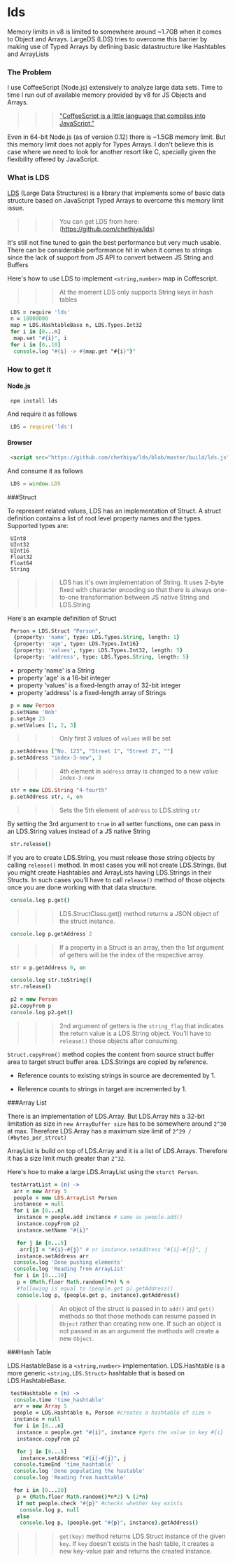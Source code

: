 # lds
Memory limits in v8 is limited to somewhere around ~1.7GB when it comes to Object and Arrays. LargeDS (LDS) tries to overcome this barrier by making use of Typed Arrays by defining basic datastructure like Hashtables and ArrayLists

### The Problem

 I use CoffeeScript (Node.js) extensively to analyze large data sets. Time to time I run out of available memory provided by v8 for JS Objects and Arrays.
 >>> ["CoffeeScript is a little language that compiles into JavaScript."](http://coffeescript.org/)
  
 Even in 64-bit Node.js (as of version 0.12) there is ~1.5GB memory limit. But this memory limit does not apply for Types Arrays. I don't believe this is case where we need to look for another resort like C, specially given the flexibility offered by JavaScript.

### What is LDS

 [LDS](https://github.com/chethiya/lds) (Large Data Structures) is a library that implements some of basic data structure based on JavaScript Typed Arrays to overcome this memory limit issue.
 >>> You can get LDS from here: (https://github.com/chethiya/lds)

 It's still not fine tuned to gain the best performance but very much usable. There can be considerable performance hit in when it comes to strings since the lack of support from JS API to convert between JS String and Buffers

 Here's how to use LDS to implement ``<string,number>`` map in Coffescript.

 >>> At the moment LDS only supports String keys in hash tables 

 ```coffeescript
  LDS = require 'lds'
  n = 10000000
  map = LDS.HashtableBase n, LDS.Types.Int32
  for i in [0...n]
   map.set "#{i}", i
  for i in [0..10]
   console.log "#{i} -> #{map.get "#{i}"}"
 ```

### How to get it
 #### Node.js
  ```
   npm install lds
  ```
  
  And require it as follows

  ```javascript
   LDS = require('lds')
  ```
  
 #### Browser
  ```html
   <script src="https://github.com/chethiya/lds/blob/master/build/lds.js"></script>
  ```
  
  And consume it as follows

  ```javascript
   LDS = window.LDS
  ```
  
###Struct

 To represent related values, LDS has an implementation of Struct. A struct definition contains a list of root level property names and the types. Supported types are:

 ```
  UInt8
  UInt32
  UInt16
  Float32
  Float64
  String
 ```
 
 >>> LDS has it's own implementation of String. It uses 2-byte fixed with character encoding so that there is always one-to-one transformation between JS native String and LDS.String

 Here's an example definition of Struct

 ```coffeescript
  Person = LDS.Struct "Person",
   {property: 'name', type: LDS.Types.String, length: 1}
   {property: 'age', type: LDS.Types.Int16}
   {property: 'values', type: LDS.Types.Int32, length: 5}
   {property: 'address', type: LDS.Types.String, length: 5}
 ```
 
 * property 'name' is a String
 * property 'age' is a 16-bit integer
 * property 'values' is a fixed-length array of 32-bit integer
 * property 'address' is a fixed-length array of Strings

 ```coffeescript
  p = new Person
  p.setName 'Bob'
  p.setAge 23
  p.setValues [1, 2, 3]
 ```
 >>> Only first 3 values of ``values`` will be set


 ```coffeescript
  p.setAddress ["No. 123", "Street 1", "Street 2", ""]
  p.setAddress "index-3-new", 3
 ``` 
 
 >>> 4th element in ``address`` array is changed to a new value ``index-3-new``

 ```coffeescript
  str = new LDS.String "4-fourth"
  p.setAddress str, 4, on
 ```
 
 >>> Sets the 5th element of ``address`` to LDS.string ``str``

 By setting the 3rd argument to ``true`` in all setter functions, one can pass in an LDS.String values instead of a JS native String


 ```coffeescript
  str.release()
 ```

 If you are to create LDS.String, you must release those string objects by calling ``release()`` method. In most cases you will not create LDS.Strings. But you might create Hashtables and ArrayLists having LDS.Strings in their Structs. In such cases you'll have to call ``release()`` method of those objects once you are done working with that data structure.


 ```coffeescript
  console.log p.get()
 ```
 
 >>> LDS.StructClass.get() method returns a JSON object of the struct instance.

 ```coffeescript
  console.log p.getAddress 2
 ```
 
 >>> If a property in a Struct is an array, then the 1st argument of getters will be  the index of the respective array.

 ```coffeescript
  str = p.getAddress 0, on

  console.log str.toString()
  str.release()

  p2 = new Person
  p2.copyFrom p
  console.log p2.get()
 ```
 
 >>> 2nd argument of getters is the ```string_flag``` that indicates the return value is a LDS.String object. You'll have to ``release()`` those objects after consuming.

 ``Struct.copyFrom()`` method copies the content from source struct buffer area to target struct buffer area. LDS.Strings are copied by reference.

  * Reference counts to existing strings in source are decremented by 1.

  * Reference counts to strings in target are incremented by 1.


###Array List

 There is an implementation of LDS.Array. But LDS.Array hits a 32-bit limitation as size in ``new ArrayBuffer size`` has to be somewhere around ``2^30`` at max. Therefore LDS.Array has a maximum size limit of ``2^29 / (#bytes_per_strcut)``

 ArrayList is build on top of LDS.Array and it is a list of LDS.Arrays. Therefore it has a size limit much greater than ``2^32``.

 Here's hoe to make a large LDS.ArrayList using the ``sturct Person``.

 ```coffeescript
  testArratList = (n) ->
   arr = new Array 5
   people = new LDS.ArrayList Person
   instanece = null
   for i in [0...n]
    instance = people.add instance # same as people.add()
    instance.copyFrom p2
    instance.setName "#{i}"

    for j in [0...5]
     arr[j] = "#{i}-#{j}" # or instance.setAddress "#{i}-#{j}", j
    instance.setAddress arr
   console.log 'Done pushing elements'
   console.log 'Reading from ArrayList'
   for i in [0...10]
    p = (Math.floor Math.random()*n) % n
    #following is equal to (people.get p).getAddress()
    console.log p, (people.get p, instance).getAddress()
 ```
 >>> An object of the struct is passed in to ``add()`` and ``get()`` methods so that those methods can resume passed in ``Object`` rather than creating new one. If such an object is not passed in as an argument the methods will create a new ``Object``.

###Hash Table

LDS.HastableBase is a ``<string,number>`` implementation. LDS.Hashtable is a more generic ``<string,LDS.Struct>`` hashtable that is based on LDS.HashtableBase.

```coffeescript
 testHashtable = (n) ->
  console.time 'time_hashtable'
  arr = new Array 5
  people = LDS.Hashtable n, Person #creates a hashtable of size n
  instance = null
  for i in [0...n]
   instance = people.get "#{i}", instance #gets the value in key #{i}
   instance.copyFrom p2

   for j in [0...5]
    instance.setAddress "#{i}-#{j}", j
  console.timeEnd 'time_hashtable'
  console.log 'Done populating the hastable'
  console.log 'Reading from hashtable'

  for i in [0...20]
   p = (Math.floor Math.random()*n*2) % (2*n)
   if not people.check "#{p}" #checks whether key exists
    console.log p, null
   else
    console.log p, (people.get "#{p}", instance).getAddress()
```

>>> ``get(key)`` method returns LDS.Struct instance of the given ``key``. If ``key`` doesn't exists in the hash table, it creates a new key-value pair and returns the created instance.

